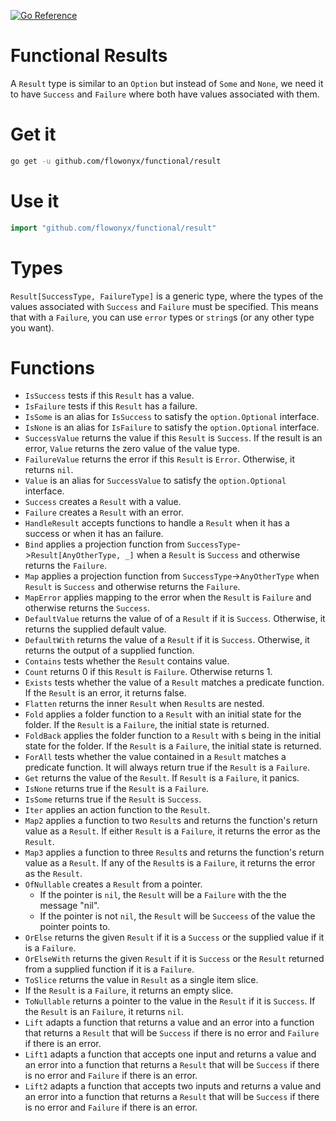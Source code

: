 [![Go Reference](https://pkg.go.dev/badge/github.com/flowonyx/functional/result.svg)](https://pkg.go.dev/github.com/flowonyx/functional/result)

# Functional Results

A `Result` type is similar to an `Option` but instead of `Some` and `None`, we need it to have `Success` and `Failure` where both have values associated with them.

# Get it

```sh
go get -u github.com/flowonyx/functional/result
```

# Use it

```go
import "github.com/flowonyx/functional/result"
```

# Types

`Result[SuccessType, FailureType]` is a generic type, where the types of the values associated with `Success` and `Failure` must be specified. This means that with a `Failure`, you can use `error` types or `string`s (or any other type you want).

# Functions

* `IsSuccess` tests if this `Result` has a value.
* `IsFailure` tests if this `Result` has a failure.
* `IsSome` is an alias for `IsSuccess` to satisfy the `option.Optional` interface.
* `IsNone` is an alias for `IsFailure` to satisfy the `option.Optional` interface.
* `SuccessValue` returns the value if this `Result` is `Success`. If the result is an error, `Value` returns the zero value of the value type.
* `FailureValue` returns the error if this `Result` is `Error`. Otherwise, it returns `nil`.
* `Value` is an alias for `SuccessValue` to satisfy the `option.Optional` interface.
* `Success` creates a `Result` with a value.
* `Failure` creates a `Result` with an error.
* `HandleResult` accepts functions to handle a `Result` when it has a success or when it has an failure.
* `Bind` applies a projection function from `SuccessType`->`Result[AnyOtherType, _]` when a `Result` is `Success` and otherwise returns the `Failure`.
* `Map` applies a projection function from `SuccessType`->`AnyOtherType` when `Result` is `Success` and otherwise returns the `Failure`.
* `MapError` applies mapping to the error when the `Result` is `Failure` and otherwise returns the `Success`.
* `DefaultValue` returns the value of of a `Result` if it is `Success`. Otherwise, it returns the supplied default value.
* `DefaultWith` returns the value of a `Result` if it is `Success`. Otherwise, it returns the output of a supplied function.
* `Contains` tests whether the `Result` contains value.
* `Count` returns 0 if this `Result` is `Failure`. Otherwise returns 1.
* `Exists` tests whether the value of a `Result` matches a predicate function. If the `Result` is an error, it returns false.
* `Flatten` returns the inner `Result` when `Result`s are nested.
* `Fold` applies a folder function to a `Result` with an initial state for the folder.  If the `Result` is a `Failure`, the initial state is returned.
* `FoldBack` applies the folder function to a `Result` with s being in the initial state for the folder. If the `Result` is a `Failure`, the initial state is returned.
* `ForAll` tests whether the value contained in a `Result` matches a predicate function. It will always return true if the `Result` is a `Failure`.
* `Get` returns the value of the `Result`. If `Result` is a `Failure`, it panics.
* `IsNone` returns true if the `Result` is a `Failure`.
* `IsSome` returns true if the `Result` is `Success`.
* `Iter` applies an action function to the `Result`.
* `Map2` applies a function to two `Result`s and returns the function's return value as a `Result`. If either `Result` is a `Failure`, it returns the error as the `Result`.
* `Map3` applies a function to three `Result`s and returns the function's return value as a `Result`. If any of the `Result`s is a `Failure`, it returns the error as the `Result`.
* `OfNullable` creates a `Result` from a pointer.
  * If the pointer is `nil`, the `Result` will be a `Failure` with the the message "nil".
  * If the pointer is not `nil`, the `Result` will be `Succeess` of the value the pointer points to.
* `OrElse` returns the given `Result` if it is a `Success` or the supplied value if it is a `Failure`.
* `OrElseWith` returns the given `Result` if it is `Success` or the `Result` returned from a supplied function if it is a `Failure`.
* `ToSlice` returns the value in `Result` as a single item slice.
* If the `Result` is a `Failure`, it returns an empty slice.
* `ToNullable` returns a pointer to the value in the `Result` if it is `Success`. If the `Result` is an `Failure`, it returns `nil`.
* `Lift` adapts a function that returns a value and an error into a function that returns a `Result` that will be `Success` if there is no error and `Failure` if there is an error.
* `Lift1` adapts a function that accepts one input and returns a value and an error into a function that returns a `Result` that will be `Success` if there is no error and `Failure` if there is an error.
* `Lift2` adapts a function that accepts two inputs and returns a value and an error into a function that returns a `Result` that will be `Success` if there is no error and `Failure` if there is an error.